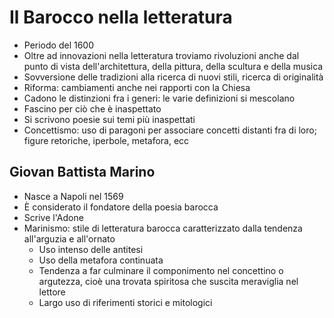 # Il Barocco nella letteratura

- Periodo del 1600
- Oltre ad innovazioni nella letteratura troviamo rivoluzioni anche dal punto di vista dell'architettura, della pittura, della scultura e della musica
- Sovversione delle tradizioni alla ricerca di nuovi stili, ricerca di originalità
- Riforma: cambiamenti anche nei rapporti con la Chiesa
- Cadono le distinzioni fra i generi: le varie definizioni si mescolano
- Fascino per ciò che è inaspettato
- Si scrivono poesie sui temi più inaspettati
- Concettismo: uso di paragoni per associare concetti distanti fra di loro; figure retoriche, iperbole, metafora, ecc

## Giovan Battista Marino

- Nasce a Napoli nel 1569
- È considerato il fondatore della poesia barocca
- Scrive l'Adone
- Marinismo: stile di letteratura barocca caratterizzato dalla tendenza all'arguzia e all'ornato
	- Uso intenso delle antitesi
	- Uso della metafora continuata
	- Tendenza a far culminare il componimento nel concettino o argutezza, cioè una trovata spiritosa che suscita meraviglia nel lettore
	- Largo uso di riferimenti storici e mitologici